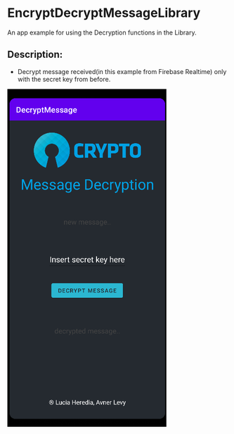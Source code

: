 # EncryptDecryptMessageLibrary

An app example for using the Decryption functions in the Library.

## Description:
- Decrypt message received(in this example from Firebase Realtime) only with the secret key from before.

<img src = "DecryptApp.png">

